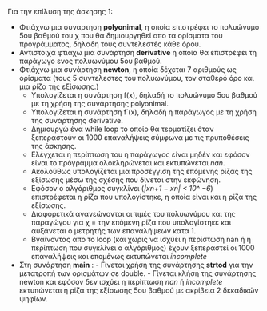 Για την επίλυση της άσκησης 1:
- Φτιάχνω μια συναρτηση **polyonimal**, η οποία επιστρέφει το πολυώνυμο 5ου βαθμού του χ που θα δημιουργηθεί απο τα ορίσματα του προγράμματος, δηλαδη τους συντελεστές κάθε όρου.
- Αντιστοιχα φτιάχω μια συνάρτηση **derivative** η οποία θα επιστρέφει τη παράγωγο ενος πολυωνύμου 5ου βαθμού.
- Φτιάχνω μια συνάρτηση **newton**, η οποία δέχεται 7 αριθμούς ως ορίσματα (τους 5 συντελεστες του πολυωνύμου, τον σταθερό όρο και μια ρίζα της εξίσωσης.) 
    * Υπολογίζεται η συνάρτηση f(x), δηλαδή το πολυώνυμο 5ου βαθμού με τη χρήση της συνάρτησης polyonimal.
    * Υπολογίζεται η συνάρτηση f΄(x), δηλαδή η παράγωγος με τη χρήση της συνάρτησης derivative.
    * Δημιουργώ ένα while loop το οποίο θα τερματίζει όταν ξεπεραστούν οι 1000 επαναλήψεις σύμφωνα με τις πρυποθέσεις της άσκησης.
    * Ελέγχεται η περίπτωση του η παράγωγος είναι μηδέν και εφόσον είναι το πρόγραμμα oλοκληρώνεται και εκτυπώνεται *nan*. 
    * Ακολούθως υπολογίζεται μια προσέγγιση της επόμενης ρίζας της εξίσωσης μέσω της σχέσης που δίνεται στην εκφώνηση.
    * Εφόσον ο αλγόριθμος συγκλίνει (*|xn+1 − xn| < 10^ −6*) επιστρέφεται η ρίζα που υπολογίστηκε, η οποία είναι και η ρίζα της εξίσωσης.
    * Διαφορετικά ανανεώνονται οι τιμές του πολυωνύμου και της παραγώγου για χ = την επόμενη ρίζα που υπολογίστηκε και αυξάνεται ο μετρητής των επαναλήψεων κατα 1.
     * Βγαίνοντας απο το loop (και χωρις να ισχύει η περίστωση nan ή η περίπτωση που συγκλίνει ο αλγόριθμος) έχουν ξεπεραστεί οι 1000 επαναλήψεις και επομένως εκτυπώνεται *incomplete*
- Στη συνάρτηση **main** :
        - Γίνεται χρήση της συνάρτησης **strtod** για την μετατροπή των ορισμάτων σε double.
        - Γίνεται κλήση της συνάρτησης newton και εφόσον δεν ισχύει η περίπτωση *nan* ή *incomplete* εκτυπώνεται η ρίζα της εξίσωσης 5ου βαθμού με ακρίβεια 2 δεκαδικών ψηφίων.



